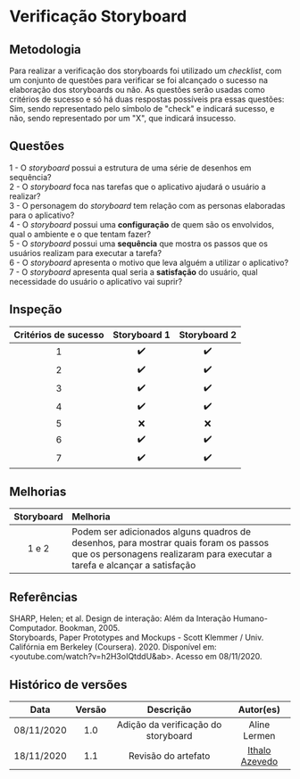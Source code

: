 # Verificação Storyboard

## Metodologia
Para realizar a verificação dos storyboards foi utilizado um *checklist*, com um conjunto de questões para verificar se foi alcançado o sucesso na elaboração dos storyboards ou não. As questões serão usadas como critérios de sucesso e só há duas respostas possíveis pra essas questões: Sim, sendo representado pelo símbolo de "check" e indicará sucesso, e não, sendo representado por um "X", que indicará insucesso.

## Questões
1 - O *storyboard* possui a estrutura de uma série de desenhos em sequência?  
2 - O *storyboard* foca nas tarefas que o aplicativo ajudará o usuário a realizar?  
3 - O personagem do *storyboard* tem relação com as personas elaboradas para o aplicativo?   
4 - O *storyboard* possui uma **configuração** de quem são os envolvidos, qual o ambiente e o que tentam fazer?  
5 - O *storyboard* possui uma **sequência** que mostra os passos que os usuários realizam para executar a tarefa?  
6 - O *storyboard* apresenta o motivo que leva alguém a utilizar o aplicativo?  
7 - O *storyboard* apresenta qual seria a **satisfação** do usuário, qual necessidade do usuário o aplicativo vai suprir?  

## Inspeção
| Critérios de sucesso | Storyboard 1 | Storyboard 2 |
| :------------------: | :----------: | :----------: |
| 1 |:heavy_check_mark:|:heavy_check_mark:|
| 2 |:heavy_check_mark:|:heavy_check_mark:|
| 3 |:heavy_check_mark:|:heavy_check_mark:|
| 4 |:heavy_check_mark:|:heavy_check_mark:|
| 5 |:x:|:x:|
| 6 |:heavy_check_mark:|:heavy_check_mark:|
| 7 |:heavy_check_mark:|:heavy_check_mark:|

## Melhorias
| Storyboard | Melhoria |
| :----: | :------ |
| 1 e 2 | Podem ser adicionados alguns quadros de desenhos, para mostrar quais foram os passos que os personagens realizaram para executar a tarefa e alcançar a satisfação  |


## Referências
SHARP, Helen; et al. Design de interação: Além da Interação Humano-Computador. Bookman, 2005.  
Storyboards, Paper Prototypes and Mockups - Scott Klemmer / Univ. Califórnia em Berkeley (Coursera). 2020. Disponível em: <youtube.com/watch?v=h2H3oIQtddU&ab>. Acesso em 08/11/2020.


## Histórico de versões

|    Data    | Versão |           Descrição           |   Autor(es)    |
| :--------: | :----: | :---------------------------: | :------------: |
| 08/11/2020 |  1.0   |     Adição da verificação do storyboard      |  Aline Lermen  |
| 18/11/2020 |  1.1   |                 Revisão do artefato                 |  [Ithalo Azevedo](https://github.com/ithaloazevedo)  |
